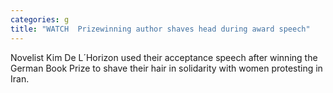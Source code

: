 ```yaml
---
categories: g
title: "WATCH  Prizewinning author shaves head during award speech"
---
```

Novelist Kim De L´Horizon used their acceptance speech after winning the German Book Prize to shave their hair in solidarity with women protesting in Iran.